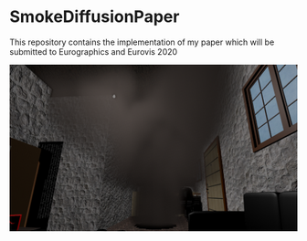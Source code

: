 # SmokeDiffusionPaper
This repository contains the implementation of my paper which will be submitted to Eurographics and Eurovis 2020

![Smoke Screenshot](/smoke.png?raw=true "Smoke Screenshot")
